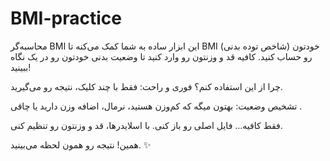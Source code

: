 # BMI-practice
محاسبه‌گر BMI
این ابزار ساده به شما کمک می‌کنه تا BMI (شاخص توده بدنی) خودتون رو حساب کنید. کافیه قد و وزنتون رو وارد کنید تا وضعیت بدنی خودتون رو در یک نگاه ببینید!

چرا از این استفاده کنم؟
فوری و راحت: فقط با چند کلیک، نتیجه رو می‌گیرید.

تشخیص وضعیت: بهتون میگه که کم‌وزن هستید، نرمال، اضافه وزن دارید یا چاقی .

فقط کافیه...
فایل اصلی رو باز کنی.
با اسلایدرها، قد و وزنتون رو تنظیم کنی.

همین! نتیجه رو همون لحظه می‌بینید. ✨
